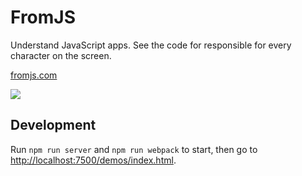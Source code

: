 # FromJS

Understand JavaScript apps. See the code for responsible for every character on the screen.

[fromjs.com](http://www.fromjs.com/)

![](https://cloud.githubusercontent.com/assets/1303660/17478187/e9b9b2bc-5d61-11e6-8645-b89574767bf4.png)

## Development


Run `npm run server` and `npm run webpack` to start, then go to [http://localhost:7500/demos/index.html](http://localhost:7500/demos/index.html).
